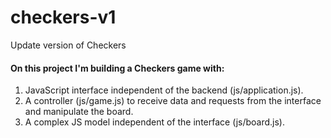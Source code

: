 # checkers-v1
Update version of Checkers

#### On this project I'm building a Checkers game with:
  1. JavaScript interface independent of the backend (js/application.js).
  2. A controller (js/game.js) to receive data and requests from the interface and manipulate the board.
  3. A complex JS model independent of the interface (js/board.js).

